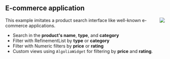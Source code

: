 ## E-commerce application
<img src="../docs/ikea.gif" align="right"/>

This example imitates a product search interface like well-known e-commerce applications.

- Search in the **product's name**, **type**, and **category**
- Filter with RefinementList by **type** or **category**
- Filter with Numeric filters by **price** or **rating**
- Custom views using `AlgoliaWidget` for filtering by **price** and **rating**.

